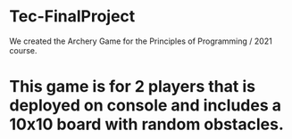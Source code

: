 # Tec-FinalProject

We created the Archery Game for the Principles of Programming / 2021 course.

# This game is for 2 players that is deployed on console and includes a 10x10 board with random obstacles.
